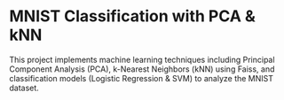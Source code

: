 # MNIST Classification with PCA & kNN
This project implements machine learning techniques including Principal Component Analysis (PCA), 
k-Nearest Neighbors (kNN) using Faiss, and classification models (Logistic Regression & SVM) 
to analyze the MNIST dataset.
